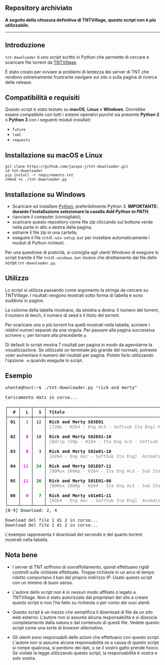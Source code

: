 ## Repository archiviato

**A seguito della chiusura definitiva di TNTVillage, questo script non è più utilizzabile.**

---

## Introduzione

`tnt-downloader` è uno script scritto in Python che permette di cercare e scaricare file torrent da [TNTVillage](http://tntvillage.scambioetico.org).

È stato creato per ovviare ai problemi di lentezza dei server di TNT che rendono estremamente frustrante navigare sul sito o sulla pagina di ricerca delle release.

## Compatibilità e requisiti

Questo script è stato testato su **macOS**, **Linux** e **Windows**. Dovrebbe essere compatibile con tutti i sistemi operativi purché sia presente **Python 2** o **Python 3** con i seguenti moduli installati:

* `future`
* `lxml`
* `requests`

## Installazione su macOS e Linux


```
git clone https://github.com/jacopo-j/tnt-downloader.git
cd tnt-downloader
pip install -r requirements.txt
chmod +x ./tnt-downloader.py
```

## Installazione su Windows

* Scaricare ed installare [Python](http://www.python.it/download/), preferibilmente Python 3. **IMPORTANTE: durante l'installazione selezionare la casella *Add Python to PATH***;
* riavviare il computer (consigliato);
* scaricare questo repository come file zip cliccando sul bottone verde nella parte in alto a destra della pagina;
* estrarre il file zip in una cartella;
* eseguire il file `tntdl-win-setup.bat` per installare automaticamente i moduli di Python richiesti.

Per una questione di praticità, si consiglia agli utenti Windows di eseguire lo script tramite il file `tntdl-windows.bat` invece che direttamente dal file dello script `tnt-downloader.py`.

## Utilizzo

Lo script si utilizza passando come argomento la stringa da cercare su TNTVillage. I risultati vengono mostrati sotto forma di tabella e sono suddivisi in pagine.

Le colonne della tabella mostrano, da sinistra a destra: il numero del torrent, il numero di leech, il numero di seed e il titolo del torrent.

Per scaricare uno o più torrent tra quelli mostrati nella tabella, scrivere i relativi numeri separati da una virgola. Per passare alla pagina successiva scrivere `s`; per tornare alla precedente `p`.

Di default lo script mostra 7 risultati per pagina in modo da agevolarne la visualizzazione. Se utilizzate un terminale più grande del normale, potreste voler aumentare il numero dei risultati per pagina. Potete farlo utilizzando l'opzione `-m` quando eseguite lo script.

## Esempio

<pre>
utente@host:~$ ./tnt-downloader.py "rick and morty"

Caricamento dati in corso...

┌────┬────┬────┬────────────────────────────────────────────────────────────────┐
│  <b>#</b> │  <b>L</b> │  <b>S</b> │ <b>Titolo</b>                                                         │
├────┼────┼────┼────────────────────────────────────────────────────────────────┤
│ <b>01</b> │  <span style="color:magenta"><b>1</b></span> │ <span style="color:green"><b>12</b></span> │ <b>Rick and Morty S03E01</b>                                          │
│    │    │    │ <span style="color:grey">[720p - H264 - Eng Ac3 - Softsub Ita Eng] HDTVrip</span>              │
│    │    │    │                                                                │
│ <b>02</b> │  <span style="color:magenta"><b>0</b></span> │ <span style="color:green"><b>10</b></span> │ <b>Rick and Morty S02E01-10</b>                                       │
│    │    │    │ <span style="color:grey">[Bdrip 720p - H264 - Ita Eng Ac3 - Softsub Ita Eng]</span>            │
│    │    │    │                                                                │
│ <b>03</b> │  <span style="color:magenta"><b>0</b></span> │  <span style="color:green"><b>3</b></span> │ <b>Rick and Morty S02e01-10</b>                                       │
│    │    │    │ <span style="color:grey">[H264 - Eng Aac - SoftSub Ita Eng]  Animation</span>                  │
│    │    │    │                                                                │
│ <b>04</b> │ <span style="color:magenta"><b>11</b></span> │ <span style="color:green"><b>24</b></span> │ <b>Rick and Morty S01E07-11</b>                                       │
│    │    │    │ <span style="color:grey">[BDMux 1080p - H264 - Ita Eng Ac3 - Sub Ita Eng] Cosmic horror</span> │
│    │    │    │                                                                │
│ <b>05</b> │ <span style="color:magenta"><b>11</b></span> │ <span style="color:green"><b>26</b></span> │ <b>Rick and Morty S01E01-06</b>                                       │
│    │    │    │ <span style="color:grey">[BDMux 1080p - H264 - Ita Eng Ac3 - Sub Ita Eng] Cosmic horror</span> │
│    │    │    │                                                                │
│ <b>06</b> │  <span style="color:magenta"><b>0</b></span> │  <span style="color:green"><b>7</b></span> │ <b>Rick and Morty s01e01-11</b>                                       │
│    │    │    │ <span style="color:grey">[H264 - Eng Aac - SoftSub Ita Eng]  Animation</span>                  │
└────┴────┴────┴────────────────────────────────────────────────────────────────┘
[0-9] Download: 2, 4

Download del file 1 di 2 in corso...
Download del file 2 di 2 in corso...</pre>

L'esempio rappresenta il download del secondo e del quarto torrent mostrati nella tabella.

## Nota bene

* I server di TNT soffrono di sovraffollamento, quindi effettuano rigidi controlli sulle richieste effettuate. Troppe richieste in un arco di tempo ridotto comportano il ban del proprio indirizzo IP. Usate questo script con un minimo di buon senso.


* L'autore dello script non è in nessun modo affiliato o legato a TNTVillage. Non è stato autorizzato dai proprietari del sito a creare questo script e non l'ha fatto su richiesta o per conto dei suoi utenti.


* Questo script è un mezzo che semplifica il download di file da un sito web esterno. L'autore non si assume alcuna responsabilità e si dissocia completamente dalla natura e dal contenuto di questi file. Vedete questo script come una sorta di *browser alternativo*.


* Gli utenti sono responsabili delle azioni che effettuano con questo script. L'autore non si assume alcuna responsabilità se a causa di questo script si rompe qualcosa, si perdono dei dati, o se il vostro gatto prende fuoco. Se violate la legge utilizzando questo script, la responsabilità è vostra e solo vostra.
